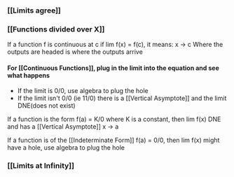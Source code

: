 ### [[Limits agree]]
### [[Functions divided over X]]


If a function f is continuous at c if lim f(x) = f(c), it means:
                                                    x -> c
Where the outputs are headed is where the outputs arrive 


#### For [[Continuous Functions]], plug in the limit into the equation and see what happens
- If the limit is 0/0, use algebra to plug the hole
- If the limit isn't 0/0 (ie 11/0) there is a [[Vertical Asymptote]] and the limit DNE(does not exist)


If a function is the form f(a) = K/0 where K is a constant, then lim f(x) DNE and has a [[Vertical Asymptote]]                                                                                 x -> a


If a function is of the [[Indeterminate Form]] f(a) = 0/0, then lim f(x) might have a hole, use algebra to plug the hole 


### [[Limits at Infinity]]
